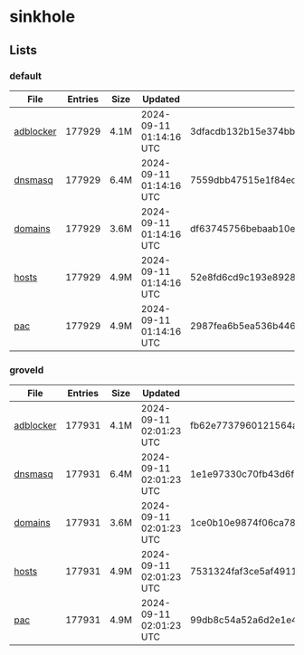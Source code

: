 # sinkhole

## Lists

### default

|File|Entries|Size|Updated|Hash|
|-|-|-|-|-|
|[adblocker](https://raw.githubusercontent.com/groveld/sinkhole/lists/default/adblocker.txt)|177929|4.1M|2024-09-11 01:14:16 UTC|3dfacdb132b15e374bbd51c31cd0e999d5257696d66f374ec540d03a00cd61a2|
|[dnsmasq](https://raw.githubusercontent.com/groveld/sinkhole/lists/default/dnsmasq.txt)|177929|6.4M|2024-09-11 01:14:16 UTC|7559dbb47515e1f84ede80b87ce0be04ea60b9ad5ace05c147c29c51b7a262cf|
|[domains](https://raw.githubusercontent.com/groveld/sinkhole/lists/default/domains.txt)|177929|3.6M|2024-09-11 01:14:16 UTC|df63745756bebaab10e3acfb2823704263f424f7e3b155ebd2aec7637eabbc3f|
|[hosts](https://raw.githubusercontent.com/groveld/sinkhole/lists/default/hosts.txt)|177929|4.9M|2024-09-11 01:14:16 UTC|52e8fd6cd9c193e8928fca5426a29074365d4cf147aaa398ccbbe0cb0e92016c|
|[pac](https://raw.githubusercontent.com/groveld/sinkhole/lists/default/pac.txt)|177929|4.9M|2024-09-11 01:14:16 UTC|2987fea6b5ea536b446c72b68ebebca0c8957b095e617db28f74af0e912c2f1a|

### groveld

|File|Entries|Size|Updated|Hash|
|-|-|-|-|-|
|[adblocker](https://raw.githubusercontent.com/groveld/sinkhole/lists/groveld/adblocker.txt)|177931|4.1M|2024-09-11 02:01:23 UTC|fb62e7737960121564aec71d4199579243fdd90a8facc16d701025b0f8b07d33|
|[dnsmasq](https://raw.githubusercontent.com/groveld/sinkhole/lists/groveld/dnsmasq.txt)|177931|6.4M|2024-09-11 02:01:23 UTC|1e1e97330c70fb43d6f3821db72e9f1150dee3b76a4e0ba0edd72abe08777891|
|[domains](https://raw.githubusercontent.com/groveld/sinkhole/lists/groveld/domains.txt)|177931|3.6M|2024-09-11 02:01:23 UTC|1ce0b10e9874f06ca7851d6ecd45c7ef15f276b613459785f3ae5b3f288c855e|
|[hosts](https://raw.githubusercontent.com/groveld/sinkhole/lists/groveld/hosts.txt)|177931|4.9M|2024-09-11 02:01:23 UTC|7531324faf3ce5af49116b67a6b424fe52e6474dea01e245b56a979142df258f|
|[pac](https://raw.githubusercontent.com/groveld/sinkhole/lists/groveld/pac.txt)|177931|4.9M|2024-09-11 02:01:23 UTC|99db8c54a52a6d2e1e4124b0c2c7fe8a04f0e0ecf24f6e4182b6cdbe3b08732c|
